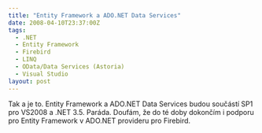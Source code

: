 ```yaml
---
title: "Entity Framework a ADO.NET Data Services"
date: 2008-04-10T23:37:00Z
tags:
  - .NET
  - Entity Framework
  - Firebird
  - LINQ
  - OData/Data Services (Astoria)
  - Visual Studio
layout: post
---
```

Tak a je to. Entity Framework a ADO.NET Data Services budou součástí SP1 pro VS2008 a .NET 3.5. Paráda. Doufám, že do té doby dokončím i podporu pro Entity Framework v ADO.NET provideru pro Firebird.